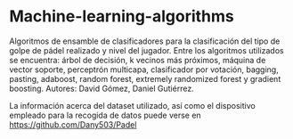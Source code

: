 # Machine-learning-algorithms
Algoritmos de ensamble de clasificadores para la clasificación del tipo de golpe de pádel realizado y nivel del jugador. Entre los algoritmos utilizados se encuentra: árbol de decisión, k vecinos más próximos, máquina de vector soporte, perceptrón multicapa, clasificador por votación, bagging, pasting, adaboost, random forest, extremely randomized forest y gradient boosting. Autores: David Gómez, Daniel Gutiérrez.

La información acerca del dataset utilizado, así como el dispositivo empleado para la recogida de datos puede verse en https://github.com/Dany503/Padel
